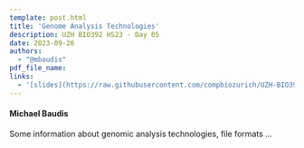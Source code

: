 ```yaml
---
template: post.html
title: 'Genome Analysis Technologies'
description: UZH BIO392 HS23 - Day 05
date: 2023-09-26
authors:
  - "@mbaudis"
pdf_file_name: 
links:
  - '[slides](https://raw.githubusercontent.com/compbiozurich/UZH-BIO392/master/course-material/2022/2022-09-27___Michael-Baudis__Genomic-Technologies-and-Genome-Editions___BIO392-HS22.pdf)'
---
```


#### Michael Baudis

Some information about genomic analysis technologies, file formats ...

<!--more-->

